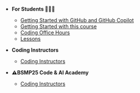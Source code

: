 * **For Students 🧑‍🎓🚀**
  * [Getting Started with GitHub and GitHub Copilot](students/github_copilot_setup.md)
  * [Getting Started with this course](students/Getting-Started.md)
  * [Coding Office Hours](program/bsmp_coding_office_hrs.md)
  * [Lessons](lessons/lesson_summary.md)

* **Coding Instructors**
  * [Coding Instructors](/program/coding_program_admins.md)

* **⚠️BSMP25 Code & AI Academy**
  * [Coding Instructors](/dev25/storytelling_with_ai/week3_storytelling_with_ai.md)